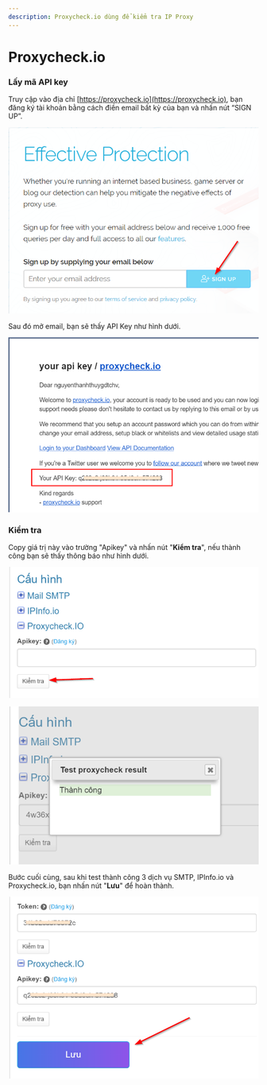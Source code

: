 ```yaml
---
description: Proxycheck.io dùng để kiểm tra IP Proxy
---
```


# Proxycheck.io

### Lấy mã API key

Truy cập vào địa chỉ [https://proxycheck.io](https://proxycheck.io), bạn đăng ký tài khoản bằng cách điền email bất kỳ của bạn và nhấn nút “SIGN UP”.

![](../../.gitbook/assets/dien-email.png)

Sau đó mở email, bạn sẽ thấy API Key như hình dưới.

![](../../.gitbook/assets/apikey-proxy.png)

### Kiểm tra

Copy giá trị này vào trường "Apikey" và nhấn nút "**Kiểm tra**", nếu thành công bạn sẽ thấy thông báo như hình dưới.

![](../../.gitbook/assets/proxy-ip.png)

![](../../.gitbook/assets/proxy-ip-thanh-cong.png)

Bước cuối cùng, sau khi test thành công 3 dịch vụ SMTP, IPInfo.io và Proxycheck.io, bạn nhấn nút "**Lưu**" để hoàn thành.

![](../../.gitbook/assets/luu_cau_hinh.png)

